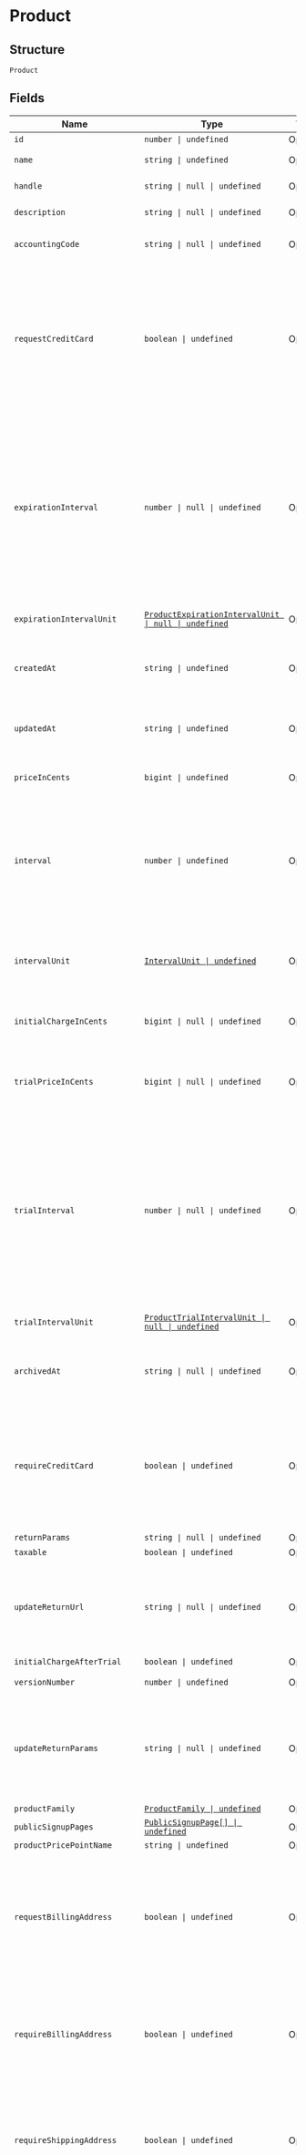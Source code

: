 
# Product

## Structure

`Product`

## Fields

| Name | Type | Tags | Description |
|  --- | --- | --- | --- |
| `id` | `number \| undefined` | Optional | - |
| `name` | `string \| undefined` | Optional | The product name |
| `handle` | `string \| null \| undefined` | Optional | The product API handle |
| `description` | `string \| null \| undefined` | Optional | The product description |
| `accountingCode` | `string \| null \| undefined` | Optional | E.g. Internal ID or SKU Number |
| `requestCreditCard` | `boolean \| undefined` | Optional | Deprecated value that can be ignored unless you have legacy hosted pages. For Public Signup Page users, please read this attribute from under the signup page. |
| `expirationInterval` | `number \| null \| undefined` | Optional | A numerical interval for the length a subscription to this product will run before it expires. See the description of interval for a description of how this value is coupled with an interval unit to calculate the full interval |
| `expirationIntervalUnit` | [`ProductExpirationIntervalUnit \| null \| undefined`](../../doc/models/containers/product-expiration-interval-unit.md) | Optional | This is a container for one-of cases. |
| `createdAt` | `string \| undefined` | Optional | Timestamp indicating when this product was created |
| `updatedAt` | `string \| undefined` | Optional | Timestamp indicating when this product was last updated |
| `priceInCents` | `bigint \| undefined` | Optional | The product price, in integer cents |
| `interval` | `number \| undefined` | Optional | The numerical interval. i.e. an interval of ‘30’ coupled with an interval_unit of day would mean this product would renew every 30 days |
| `intervalUnit` | [`IntervalUnit \| undefined`](../../doc/models/interval-unit.md) | Optional | A string representing the interval unit for this product, either month or day |
| `initialChargeInCents` | `bigint \| null \| undefined` | Optional | The up front charge you have specified. |
| `trialPriceInCents` | `bigint \| null \| undefined` | Optional | The price of the trial period for a subscription to this product, in integer cents. |
| `trialInterval` | `number \| null \| undefined` | Optional | A numerical interval for the length of the trial period of a subscription to this product. See the description of interval for a description of how this value is coupled with an interval unit to calculate the full interval |
| `trialIntervalUnit` | [`ProductTrialIntervalUnit \| null \| undefined`](../../doc/models/containers/product-trial-interval-unit.md) | Optional | This is a container for one-of cases. |
| `archivedAt` | `string \| null \| undefined` | Optional | Timestamp indicating when this product was archived |
| `requireCreditCard` | `boolean \| undefined` | Optional | Boolean that controls whether a payment profile is required to be entered for customers wishing to sign up on this product. |
| `returnParams` | `string \| null \| undefined` | Optional | - |
| `taxable` | `boolean \| undefined` | Optional | - |
| `updateReturnUrl` | `string \| null \| undefined` | Optional | The url to which a customer will be returned after a successful account update |
| `initialChargeAfterTrial` | `boolean \| undefined` | Optional | - |
| `versionNumber` | `number \| undefined` | Optional | The version of the product |
| `updateReturnParams` | `string \| null \| undefined` | Optional | The parameters will append to the url after a successful account update. See [help documentation](https://help.chargify.com/products/product-editing.html#return-parameters-after-account-update) |
| `productFamily` | [`ProductFamily \| undefined`](../../doc/models/product-family.md) | Optional | - |
| `publicSignupPages` | [`PublicSignupPage[] \| undefined`](../../doc/models/public-signup-page.md) | Optional | - |
| `productPricePointName` | `string \| undefined` | Optional | - |
| `requestBillingAddress` | `boolean \| undefined` | Optional | A boolean indicating whether to request a billing address on any Self-Service Pages that are used by subscribers of this product. |
| `requireBillingAddress` | `boolean \| undefined` | Optional | A boolean indicating whether a billing address is required to add a payment profile, especially at signup. |
| `requireShippingAddress` | `boolean \| undefined` | Optional | A boolean indicating whether a shipping address is required for the customer, especially at signup. |
| `taxCode` | `string \| null \| undefined` | Optional | A string representing the tax code related to the product type. This is especially important when using the Avalara service to tax based on locale. This attribute has a max length of 10 characters. |
| `defaultProductPricePointId` | `number \| undefined` | Optional | - |
| `useSiteExchangeRate` | `boolean \| null \| undefined` | Optional | - |
| `itemCategory` | `string \| null \| undefined` | Optional | One of the following: Business Software, Consumer Software, Digital Services, Physical Goods, Other |
| `productPricePointId` | `number \| undefined` | Optional | - |
| `productPricePointHandle` | `string \| null \| undefined` | Optional | - |

## Example (as JSON)

```json
{
  "id": 180,
  "name": "name4",
  "handle": "handle0",
  "description": "description4",
  "accounting_code": "accounting_code0"
}
```

